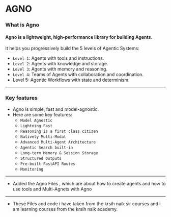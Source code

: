 # AGNO

### What is Agno

#### Agno is a lightweight, high-performance library for building Agents.

It helps you progressively build the 5 levels of Agentic Systems:

- `Level 1`: Agents with tools and instructions.
- `Level 2`: Agents with knowledge and storage.
- `Level 3`: Agents with memory and reasoning.
- `Level 4`: Teams of Agents with collaboration and coordination.
- Level 5: Agentic Workflows with state and determinism.
--------------------------------------------------------------------------------------------------
### Key features
- Agno is simple, fast and model-agnostic.
- Here are some key features:
  - `Model Agnostic` 
  - `Lightning Fast` 
  - `Reasoning is a first class citizen`
  - `Natively Multi-Modal`
  - `Advanced Multi-Agent Architecture`
  - `Agentic Search built-in`
  - `Long-term Memory & Session Storage`
  - `Structured Outputs`
  - `Pre-built FastAPI Routes`
  - `Monitoring`
---------------------------------------------------------------------------------------------------
- Added the Agno Files , which are about how to create agents and how to use tools and Multi-Agnets with Agno
----------------------------------------------------------------------------------------------------
- These Files and code i have taken from the krsih naik sir courses and i am learning courses from the krsih naik academy.
